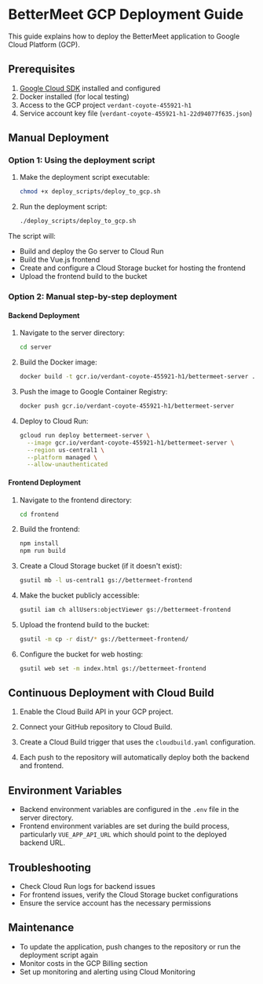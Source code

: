 # BetterMeet GCP Deployment Guide

This guide explains how to deploy the BetterMeet application to Google Cloud Platform (GCP).

## Prerequisites

1. [Google Cloud SDK](https://cloud.google.com/sdk/docs/install) installed and configured
2. Docker installed (for local testing)
3. Access to the GCP project `verdant-coyote-455921-h1`
4. Service account key file (`verdant-coyote-455921-h1-22d94077f635.json`)

## Manual Deployment

### Option 1: Using the deployment script

1. Make the deployment script executable:
   ```bash
   chmod +x deploy_scripts/deploy_to_gcp.sh
   ```

2. Run the deployment script:
   ```bash
   ./deploy_scripts/deploy_to_gcp.sh
   ```

The script will:
- Build and deploy the Go server to Cloud Run
- Build the Vue.js frontend
- Create and configure a Cloud Storage bucket for hosting the frontend
- Upload the frontend build to the bucket

### Option 2: Manual step-by-step deployment

#### Backend Deployment

1. Navigate to the server directory:
   ```bash
   cd server
   ```

2. Build the Docker image:
   ```bash
   docker build -t gcr.io/verdant-coyote-455921-h1/bettermeet-server .
   ```

3. Push the image to Google Container Registry:
   ```bash
   docker push gcr.io/verdant-coyote-455921-h1/bettermeet-server
   ```

4. Deploy to Cloud Run:
   ```bash
   gcloud run deploy bettermeet-server \
     --image gcr.io/verdant-coyote-455921-h1/bettermeet-server \
     --region us-central1 \
     --platform managed \
     --allow-unauthenticated
   ```

#### Frontend Deployment

1. Navigate to the frontend directory:
   ```bash
   cd frontend
   ```

2. Build the frontend:
   ```bash
   npm install
   npm run build
   ```

3. Create a Cloud Storage bucket (if it doesn't exist):
   ```bash
   gsutil mb -l us-central1 gs://bettermeet-frontend
   ```

4. Make the bucket publicly accessible:
   ```bash
   gsutil iam ch allUsers:objectViewer gs://bettermeet-frontend
   ```

5. Upload the frontend build to the bucket:
   ```bash
   gsutil -m cp -r dist/* gs://bettermeet-frontend/
   ```

6. Configure the bucket for web hosting:
   ```bash
   gsutil web set -m index.html gs://bettermeet-frontend
   ```

## Continuous Deployment with Cloud Build

1. Enable the Cloud Build API in your GCP project.

2. Connect your GitHub repository to Cloud Build.

3. Create a Cloud Build trigger that uses the `cloudbuild.yaml` configuration.

4. Each push to the repository will automatically deploy both the backend and frontend.

## Environment Variables

- Backend environment variables are configured in the `.env` file in the server directory.
- Frontend environment variables are set during the build process, particularly `VUE_APP_API_URL` which should point to the deployed backend URL.

## Troubleshooting

- Check Cloud Run logs for backend issues
- For frontend issues, verify the Cloud Storage bucket configurations
- Ensure the service account has the necessary permissions

## Maintenance

- To update the application, push changes to the repository or run the deployment script again
- Monitor costs in the GCP Billing section
- Set up monitoring and alerting using Cloud Monitoring 